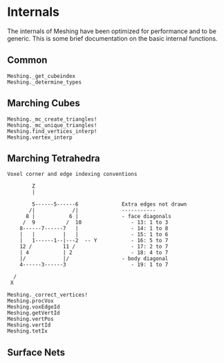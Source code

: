 # Internals

The internals of Meshing have been optimized for performance and to be generic.
This is some brief documentation on the basic internal functions.


## Common

```@docs
Meshing._get_cubeindex
Meshing._determine_types
```

## Marching Cubes

```@docs
Meshing._mc_create_triangles!
Meshing._mc_unique_triangles!
Meshing.find_vertices_interp!
Meshing.vertex_interp
```


## Marching Tetrahedra

```
Voxel corner and edge indexing conventions

        Z
        |

        5------5------6              Extra edges not drawn
       /|            /|              -----------
      8 |           6 |              - face diagonals
     /  9          /  10                - 13: 1 to 3
    8------7------7   |                 - 14: 1 to 8
    |   |         |   |                 - 15: 1 to 6
    |   1------1--|---2  -- Y           - 16: 5 to 7
    12 /          11 /                  - 17: 2 to 7
    | 4           | 2                   - 18: 4 to 7
    |/            |/                 - body diagonal
    4------3------3                     - 19: 1 to 7

  /
 X
```

```@docs
Meshing._correct_vertices!
Meshing.procVox
Meshing.voxEdgeId
Meshing.getVertId
Meshing.vertPos
Meshing.vertId
Meshing.tetIx
```

## Surface Nets